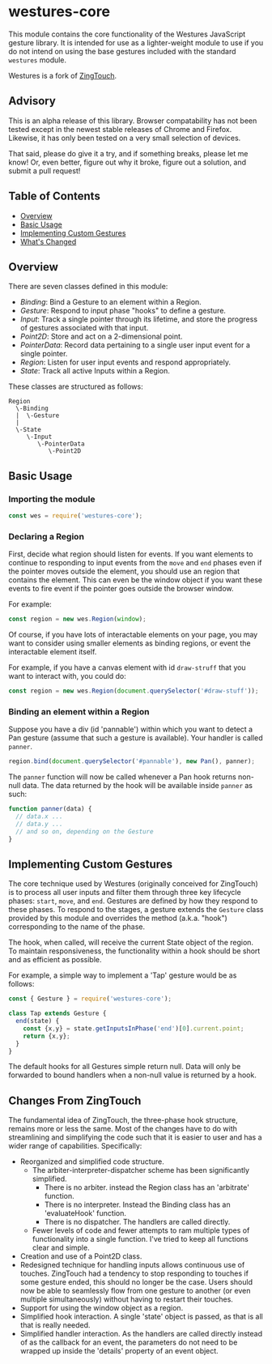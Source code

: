 # westures-core

This module contains the core functionality of the Westures JavaScript gesture
library. It is intended for use as a lighter-weight module to use if you do not
intend on using the base gestures included with the standard `westures` module.

Westures is a fork of [ZingTouch](https://github.com/zingchart/zingtouch). 

## Advisory

This is an alpha release of this library. Browser compatability has not been
tested except in the newest stable releases of Chrome and Firefox. Likewise, it
has only been tested on a very small selection of devices. 

That said, please do give it a try, and if something breaks, please let me know!
Or, even better, figure out why it broke, figure out a solution, and submit a
pull request!

## Table of Contents

- [Overview](#overview)
- [Basic Usage](#basic-usage)
- [Implementing Custom Gestures](#implementing-custom-gestures)
- [What's Changed](#changes-from-zingtouch)

## Overview

There are seven classes defined in this module:

- _Binding_: Bind a Gesture to an element within a Region.
- _Gesture_: Respond to input phase "hooks" to define a gesture.
- _Input_: Track a single pointer through its lifetime, and store the progress
    of gestures associated with that input.
- _Point2D_: Store and act on a 2-dimensional point.
- _PointerData_: Record data pertaining to a single user input event for a
    single pointer.
- _Region_: Listen for user input events and respond appropriately.
- _State_: Track all active Inputs within a Region.

These classes are structured as follows:

```text
Region
  \-Binding
  |  \-Gesture
  |
  \-State
     \-Input
        \-PointerData
           \-Point2D
```
## Basic Usage

### Importing the module

```javascript
const wes = require('westures-core');
```

### Declaring a Region

First, decide what region should listen for events. If you want elements to
continue to responding to input events from the `move` and `end` phases even if
the pointer moves outside the element, you should use an region that
contains the element. This can even be the window object if you want these
events to fire event if the pointer goes outside the browser window.

For example:

```javascript
const region = new wes.Region(window);
```

Of course, if you have lots of interactable elements on your page, you may want
to consider using smaller elements as binding regions, or event the interactable
element itself.

For example, if you have a canvas element with id `draw-struff` that you want to
interact with, you could do:

```javascript
const region = new wes.Region(document.querySelector('#draw-stuff'));
```

### Binding an element within a Region

Suppose you have a div (id 'pannable') within which you want to detect a Pan
gesture (assume that such a gesture is available). Your handler is called
`panner`.

```javascript
region.bind(document.querySelector('#pannable'), new Pan(), panner);
```

The `panner` function will now be called whenever a Pan hook returns non-null
data. The data returned by the hook will be available inside `panner` as such:

```javascript
function panner(data) {
  // data.x ...
  // data.y ...
  // and so on, depending on the Gesture
}
```

## Implementing Custom Gestures

The core technique used by Westures (originally conceived for ZingTouch) is to
process all user inputs and filter them through three key lifecycle phases:
`start`, `move`, and `end`. Gestures are defined by how they respond to these
phases.  To respond to the stages, a gesture extends the `Gesture` class
provided by this module and overrides the method (a.k.a. "hook") corresponding
to the name of the phase. 

The hook, when called, will receive the current State object of the region. To
maintain responsiveness, the functionality within a hook should be short and as
efficient as possible.

For example, a simple way to implement a 'Tap' gesture would be as follows:

```javascript
const { Gesture } = require('westures-core');

class Tap extends Gesture {
  end(state) {
    const {x,y} = state.getInputsInPhase('end')[0].current.point;
    return {x,y};
  }
}
```

The default hooks for all Gestures simple return null. Data will only be
forwarded to bound handlers when a non-null value is returned by a hook.

## Changes From ZingTouch
The fundamental idea of ZingTouch, the three-phase hook structure, remains more
or less the same. Most of the changes have to do with streamlining and
simplifying the code such that it is easier to user and has a wider range of
capabilities. Specifically:

- Reorganized and simplified code structure.
  - The arbiter-interpreter-dispatcher scheme has been significantly simplified.
    - There is no arbiter. instead the Region class has an 'arbitrate' function.
    - There is no interpreter. Instead the Binding class has an 'evaluateHook'
      function.
    - There is no dispatcher. The handlers are called directly.
  - Fewer levels of code and fewer attempts to ram multiple types of
    functionality into a single function. I've tried to keep all functions clear
    and simple.
- Creation and use of a Point2D class.
- Redesigned technique for handling inputs allows continuous use of touches.
  ZingTouch had a tendency to stop responding to touches if some gesture ended,
  this should no longer be the case. Users should now be able to seamlessly flow
  from one gesture to another (or even multiple simultaneously) without having
  to restart their touches.
- Support for using the window object as a region.
- Simplified hook interaction. A single 'state' object is passed, as that is
  all that is really needed.
- Simplified handler interaction. As the handlers are called directly instead of
  as the callback for an event, the parameters do not need to be wrapped up
  inside the 'details' property of an event object.


